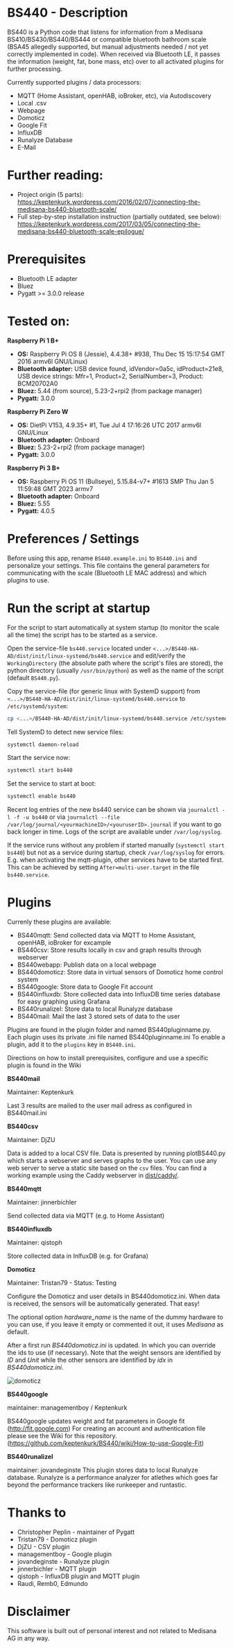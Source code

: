 # BS440 - Description
BS440 is a Python code that listens for information from a Medisana BS410/BS430/BS440/BS444
or compatible bluetooth bathroom scale (BSA45 allegedly supported, but manual adjustments needed / not yet correctly implemented in code). When received via Bluetooth LE, it passes the
information (weight, fat, bone mass, etc) over to all activated plugins for further processing.

Currently supported plugins / data processors:
- MQTT (Home Assistant, openHAB, ioBroker, etc), via Autodiscovery
- Local .csv
- Webpage
- Domoticz
- Google Fit
- InfluxDB
- Runalyze Database
- E-Mail

# Further reading:
- Project origin (5 parts): https://keptenkurk.wordpress.com/2016/02/07/connecting-the-medisana-bs440-bluetooth-scale/
- Full step-by-step installation instruction (partially outdated, see below): https://keptenkurk.wordpress.com/2017/03/05/connecting-the-medisana-bs440-bluetooth-scale-epilogue/

# Prerequisites
- Bluetooth LE adapter
- Bluez
- Pygatt >= 3.0.0 release

# Tested on:
**Raspberry Pi 1 B+**
- **OS:** Raspberry Pi OS 8 (Jessie), 4.4.38+ #938, Thu Dec 15 15:17:54 GMT 2016 armv6l GNU/Linux)
- **Bluetooth adapter:** USB device found, idVendor=0a5c, idProduct=21e8, USB device strings: Mfr=1, Product=2, SerialNumber=3, Product: BCM20702A0
- **Bluez:** 5.44 (from source), 5.23-2+rpi2 (from package manager)
- **Pygatt:** 3.0.0

**Raspberry Pi Zero W**
- **OS:** DietPi V153, 4.9.35+ #1, Tue Jul 4 17:16:26 UTC 2017 armv6l GNU/Linux
- **Bluetooth adapter:** Onboard
- **Bluez:** 5.23-2+rpi2 (from package manager)
- **Pygatt:** 3.0.0

**Raspberry Pi 3 B+**
- **OS:** Raspberry Pi OS 11 (Bullseye), 5.15.84-v7+ #1613 SMP Thu Jan 5 11:59:48 GMT 2023 armv7
- **Bluetooth adapter:** Onboard
- **Bluez:** 5.55
- **Pygatt:** 4.0.5

# Preferences / Settings
Before using this app, rename `BS440.example.ini` to `BS440.ini` and personalize your settings.
This file contains the general parameters for communicating with the scale (Bluetooth LE
MAC address) and which plugins to use.

# Run the script at startup
For the script to start automatically at system startup (to monitor the scale all the time)
the script has to be started as a service.

Open the service-file `bs440.service` located under `<...>/BS440-HA-AD/dist/init/linux-systemd/bs440.service`
and edit/verify the `WorkingDirectory` (the absolute path where the script's files are stored), the
python directory (usually `/usr/bin/python`) as well as the name of the script (default `BS440.py`).

Copy the service-file (for generic linux with SystemD support) from
`<...>/BS440-HA-AD/dist/init/linux-systemd/bs440.service` to `/etc/systemd/system`:
```bash
cp <...>/BS440-HA-AD/dist/init/linux-systemd/bs440.service /etc/systemd/system/
```

Tell SystemD to detect new service files:
```bash
systemctl daemon-reload 
```

Start the service now:
```bash
systemctl start bs440
```
Set the service to start at boot:
```bash
systemctl enable bs440
```
Recent log entries of the new bs440 service can be shown via ```journalctl -l -f -u bs440```
or via ```journalctl --file /var/log/journal/<yourmachineID>/<youruserID>.journal``` if you want
to go back longer in time.
Logs of the script are available under ```/var/log/syslog```.

If the service runs without any problem if started manually (```systemctl start bs440```) but not
as a service during startup, check ```/var/log/syslog``` for errors. E.g. when activating the mqtt-plugin,
other services have to be started first. This can be achieved by setting ```After=multi-user.target```
in the file ```bs440.service```.


# Plugins
Currenly these plugins are available:
* BS440mqtt: Send collected data via MQTT to Home Assistant, openHAB, ioBroker for excample
* BS440csv: Store results locally in csv and graph results through webserver
* BS440webapp: Publish data on a local webpage
* BS440domoticz: Store data in virtual sensors of Domoticz home control system
* BS440google: Store data to Google Fit account
* BS440influxdb: Store collected data into InfluxDB time series database for easy graphing using Grafana
* BS440runalizel: Store data to local Runalyze database
* BS440mail: Mail the last 3 stored sets of data to the user

Plugins are found in the plugin folder and named BS440pluginname.py. Each plugin uses
its private .ini file named BS440pluginname.ini
To enable a plugin, add it to the `plugins` key in `BS440.ini`.

Directions on how to install prerequisites, configure and use a specific plugin is found in the Wiki

**BS440mail**

Maintainer: Keptenkurk

Last 3 results are mailed to the user mail adress as configured in BS440mail.ini

**BS440csv**

Maintainer: DjZU

Data is added to a local CSV file. Data is presented by running plotBS440.py which
starts a webserver and serves graphs to the user.
You can use any web server to serve a static site based on the `csv` files. You can find a
working example using the Caddy webserver in [dist/caddy/](dist/caddy/).

**BS440mqtt**

Maintainer: jinnerbichler

Send collected data via MQTT (e.g. to Home Assistant)

**BS440influxdb**

Maintainer: qistoph

Store collected data in InlfuxDB (e.g. for Grafana)

**Domoticz**

Maintainer: Tristan79 - Status: Testing

Configure the Domoticz and user details in BS440domoticz.ini.
When data is received, the sensors will be automatically generated. That easy!

The optional option _hardware_name_ is the name of the dummy hardware to you can use,
if you leave it empty or commented it out, it uses _Medisana_ as default.

After a first run _BS440domoticz.ini_ is updated. In which you can override
the ids to use (if necessary). Note that the weight sensors are identified by _ID_ and _Unit_
while the other sensors are identified by _idx_ in _BS440domoticz.ini_.

![domoticz](https://raw.githubusercontent.com/Tristan79/BS440/master/BS440domoticz.png)

**BS440google**

maintainer: managementboy / Keptenkurk

BS440google updates weight and fat parameters in Google fit (http://fit.google.com)
For creating an account and authentication file please see the Wiki for this
repository.(https://github.com/keptenkurk/BS440/wiki/How-to-use-Google-Fit)

**BS440runalizel**

maintainer: jovandeginste
This plugin stores data to local Runalyze database. Runalyze is a performance analyzer for atlethes which goes far beyond the performance trackers like runkeeper and runtastic. 

# Thanks to
* Christopher Peplin - maintainer of Pygatt
* Tristan79 - Domoticz plugin
* DjZU - CSV plugin
* managementboy - Google plugin
* jovandeginste - Runalyze plugin
* jinnerbichler - MQTT plugin
* qistoph - InfluxDB plugin and MQTT plugin
* Raudi, Remb0, Edmundo

# Disclaimer
This software is built out of personal interest and not related to
Medisana AG in any way.
